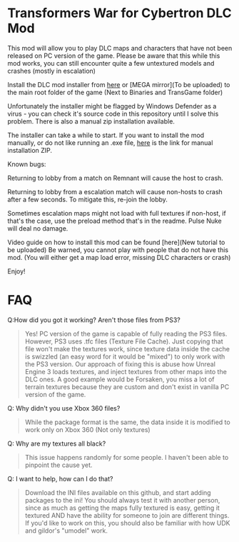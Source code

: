 # Transformers War for Cybertron DLC Mod
This mod will allow you to play DLC maps and characters that have not been released on PC version of the game.
Please be aware that this while this mod works, you can still encounter quite a few untextured models and crashes (mostly in escalation)


Install the DLC mod installer from [here](https://drive.google.com/file/d/1g1qXJ80XpF6YpDmhVXeqbolJJIksSb7b/view?usp=share_link) or [MEGA mirror](To be uploaded) to the main root folder of the game (Next to Binaries and TransGame folder)

Unfortunately the installer might be flagged by Windows Defender as a virus - you can check it's source code in this repository until I solve this problem. There is also a manual zip installation available.

The installer can take a while to start. If you want to install the mod manually, or do not like running an .exe file, [here](https://drive.google.com/file/d/1fpymh_cKjv_bZzWoDo6yYPz5r98yFMVM/view?usp=share_link) is the link for manual installation ZIP.

Known bugs:

Returning to lobby from a match on Remnant will cause the host to crash.

Returning to lobby from a escalation match will cause non-hosts to crash after a few seconds. To mitigate this, re-join the lobby.

Sometimes escalation maps might not load with full textures if non-host, if that's the case, use the preload method that's in the readme.
Pulse Nuke will deal no damage.

Video guide on how to install this mod can be found [here](New tutorial to be uploaded)
Be warned, you cannot play with people that do not have this mod. (You will either get a map load error, missing DLC characters or crash)

Enjoy!

#  FAQ

Q:How did you got it working? Aren't those files from PS3?
> Yes! PC version of the game is capable of fully reading the PS3 files. However, PS3 uses .tfc files (Texture File Cache). Just copying that file won't make the textures work, since texture data inside the cache is swizzled (an easy word for it would be "mixed") to only work with the PS3 version.
Our approach of fixing this is abuse how Unreal Engine 3 loads textures, and inject textures from other maps into the DLC ones. A good example would be Forsaken, you miss a lot of terrain textures because they are custom and don't exist in vanilla PC version of the game.

Q: Why didn't you use Xbox 360 files?
> While the package format is the same, the data inside it is modified to work only on Xbox 360 (Not only textures)

Q: Why are my textures all black?
> This issue happens randomly for some people. I haven't been able to pinpoint the cause yet.

Q: I want to help, how can I do that?
> Download the INI files available on this github, and start adding packages to the ini! You should always test it with another person, since as much as getting the maps fully textured is easy, getting it textured AND have the ability for someone to join are different things. If you'd like to work on this, you should also be familiar with how UDK and gildor's "umodel" work.
